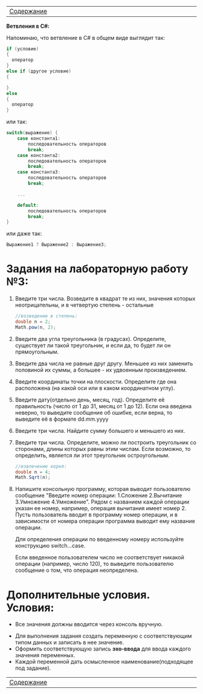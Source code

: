 <table style="width: 100%;">
    <tr>
        <td style="width: 20%;">
            <a href="../../README.md">Содержание</a>
        </td>
    <tr>
</table>

**Ветвления в C#:**

Напоминаю, что ветвление в C# в общем виде выглядит так:

```cs
if (условие)
{
  оператор
}
else if (другое условие)
{

} 
else
{
  оператор
}
```
или так:

```cs
switch(выражение) {
    case константа1:
        последовательность операторов
        break;
    case константа2:
        последовательность операторов
        break;
    case константаЗ:
        последовательность операторов
        break;

    ...

    default:
        последовательность операторов
        break;
}
```

или даже так:

```cs
Выражение1 ? Выражение2 : ВыражениеЗ;
```

# Задания на лабораторную работу №3:

1. Введите три числа. Возведите в квадрат те из них, значения которых неотрицательны, и в четвертую степень - остальные

    ```cs
    //возведение в степень:
    double n = 2;
    Math.pow(n, 2);
    ```

2. Введите два угла треугольника (в градусах). Определите, существует ли такой треугольник, и если да, то будет ли он прямоугольным.

3. Введите два числа не равные друг другу. Меньшее из них заменить половиной их суммы, а большее - их удвоенным произведением.

4. Введите координаты точки на плоскости. Определите где она расположена (на какой оси или в каком координатном углу).

5. Введите дату(отдельно день, месяц, год). Определите её правильность (число от 1 до 31, месяц от 1 до 12). Если она введена неверно, то выведите сообщение об ошибке, если верна, то выведите её в формате dd.mm.yyyy

6. Введите три числа. Найдите сумму большего и меньшего из них.

7. Введите три числа. Определите, можно ли построить треугольник со сторонами, длины которых равны этим числам. Если возможно, то определить, является ли этот треугольник остроугольным.

    ```cs
    //извлечение корня:
    double n = 4;
    Math.Sqrt(n);
    ```

8. Напишите консольную программу, которая выводит пользователю сообщение "Введите номер операции: 1.Сложение 2.Вычитание 3.Умножение 4.Умножение". Рядом с названием каждой операции указан ее номер, например, операция вычитания имеет номер 2. Пусть пользователь вводит в программу номер операции, и в зависимости от номера операции программа выводит ему название операции.

    Для определения операции по введенному номеру используйте конструкцию switch...case.

    Если введенное пользователем число не соответствует никакой операции (например, число 120), то выведите пользователю сообщение о том, что операция неопределена.


# Дополнительные условия. Условия:

* Все значения должны вводится через консоль вручную.
<!-- * Обеспечить защиту некорректного ввода -->
* Для выполнения задания создать переменную с соответствующим типом данных и записать в нее значение.
* Оформить соответствующую запись **эхо-ввода** для ввода каждого значения переменных.
* Каждой переменной дать осмысленное наименование(подходящее под задание).

<table style="width: 100%;">
    <tr>
        <td style="width: 20%;">
            <a href="../../README.md">Содержание</a>
        </td>
    <tr>
</table>